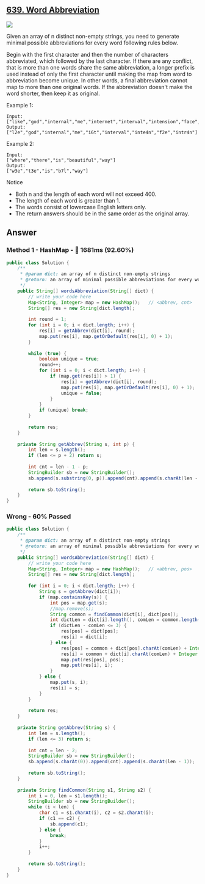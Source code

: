 ## [639. Word Abbreviation](https://www.lintcode.com/problem/word-abbreviation/description?_from=ladder&&fromId=14)

![](https://github.com/weltond/DataStructure/blob/master/medium.PNG)

Given an array of n distinct non-empty strings, you need to generate minimal possible abbreviations for every word following rules below.

Begin with the first character and then the number of characters abbreviated, which followed by the last character.
If there are any conflict, that is more than one words share the same abbreviation, a longer prefix is used instead of only the first character until making the map from word to abbreviation become unique. In other words, a final abbreviation cannot map to more than one original words.
If the abbreviation doesn't make the word shorter, then keep it as original.

Example 1:

```
Input:
["like","god","internal","me","internet","interval","intension","face","intrusion"]
Output:
["l2e","god","internal","me","i6t","interval","inte4n","f2e","intr4n"]
```

Example 2:

```
Input:
["where","there","is","beautiful","way"]
Output:
["w3e","t3e","is","b7l","way"]
```

Notice
- Both n and the length of each word will not exceed 400.
- The length of each word is greater than 1.
- The words consist of lowercase English letters only.
- The return answers should be in the same order as the original array.

## Answer
### Method 1 - HashMap - :rocket: 1681ms (92.60%)

```java
public class Solution {
    /**
     * @param dict: an array of n distinct non-empty strings
     * @return: an array of minimal possible abbreviations for every word
     */
    public String[] wordsAbbreviation(String[] dict) {
        // write your code here
        Map<String, Integer> map = new HashMap();   // <abbrev, cnt>
        String[] res = new String[dict.length];
        
        int round = 1;
        for (int i = 0; i < dict.length; i++) {
            res[i] = getAbbrev(dict[i], round);
            map.put(res[i], map.getOrDefault(res[i], 0) + 1);
        }
        
        while (true) {
            boolean unique = true;
            round++;
            for (int i = 0; i < dict.length; i++) {
                if (map.get(res[i]) > 1) {
                    res[i] = getAbbrev(dict[i], round);
                    map.put(res[i], map.getOrDefault(res[i], 0) + 1);
                    unique = false;
                }
            }
            if (unique) break;
        }
        
        return res;
    }
    
    private String getAbbrev(String s, int p) {
        int len = s.length();
        if (len <= p + 2) return s;
        
        int cnt = len - 1 - p;
        StringBuilder sb = new StringBuilder();
        sb.append(s.substring(0, p)).append(cnt).append(s.charAt(len - 1));
        
        return sb.toString();
    }
}
```

### Wrong - 60% Passed

```java
public class Solution {
    /**
     * @param dict: an array of n distinct non-empty strings
     * @return: an array of minimal possible abbreviations for every word
     */
    public String[] wordsAbbreviation(String[] dict) {
        // write your code here
        Map<String, Integer> map = new HashMap();   // <abbrev, pos>
        String[] res = new String[dict.length];
        
        for (int i = 0; i < dict.length; i++) {
            String s = getAbbrev(dict[i]);
            if (map.containsKey(s)) {
                int pos = map.get(s);
                //map.remove(s);
                String common = findCommon(dict[i], dict[pos]);
                int dictLen = dict[i].length(), comLen = common.length();
                if (dictLen - comLen <= 3) {
                    res[pos] = dict[pos];
                    res[i] = dict[i];
                } else {
                    res[pos] = common + dict[pos].charAt(comLen) + Integer.toString(dictLen - comLen - 2) + dict[pos].charAt(dictLen - 1);
                    res[i] = common + dict[i].charAt(comLen) + Integer.toString(dictLen - comLen - 2) + dict[i].charAt(dictLen - 1);
                    map.put(res[pos], pos);
                    map.put(res[i], i);
                }
            } else {
                map.put(s, i);
                res[i] = s;
            }
        }
        
        return res;
    }
    
    private String getAbbrev(String s) {
        int len = s.length();
        if (len <= 3) return s;
        
        int cnt = len - 2;
        StringBuilder sb = new StringBuilder();
        sb.append(s.charAt(0)).append(cnt).append(s.charAt(len - 1));
        
        return sb.toString();
    }
    
    private String findCommon(String s1, String s2) {
        int i = 0, len = s1.length();
        StringBuilder sb = new StringBuilder();
        while (i < len) {
            char c1 = s1.charAt(i), c2 = s2.charAt(i);
            if (c1 == c2) {
                sb.append(c1);
            } else {
                break;
            }
            i++;
        }
        
        return sb.toString();
    }
}
```
